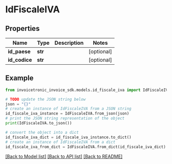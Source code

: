 # IdFiscaleIVA


## Properties

Name | Type | Description | Notes
------------ | ------------- | ------------- | -------------
**id_paese** | **str** |  | [optional] 
**id_codice** | **str** |  | [optional] 

## Example

```python
from invoicetronic_invoice_sdk.models.id_fiscale_iva import IdFiscaleIVA

# TODO update the JSON string below
json = "{}"
# create an instance of IdFiscaleIVA from a JSON string
id_fiscale_iva_instance = IdFiscaleIVA.from_json(json)
# print the JSON string representation of the object
print(IdFiscaleIVA.to_json())

# convert the object into a dict
id_fiscale_iva_dict = id_fiscale_iva_instance.to_dict()
# create an instance of IdFiscaleIVA from a dict
id_fiscale_iva_from_dict = IdFiscaleIVA.from_dict(id_fiscale_iva_dict)
```
[[Back to Model list]](../README.md#documentation-for-models) [[Back to API list]](../README.md#documentation-for-api-endpoints) [[Back to README]](../README.md)


